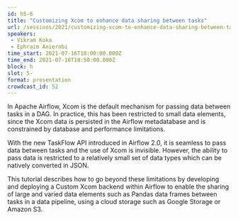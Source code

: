 ```yaml
---
id: h5-6
title: "Customizing Xcom to enhance data sharing between tasks"
url: /sessions/2021/customizing-xcom-to-enhance-data-sharing-between-tasks
speakers:
 - Vikram Koka
 - Ephraim Anierobi
time_start: 2021-07-16T18:00:00.000Z
time_end: 2021-07-16T18:50:00.000Z
block: h
slot: 5-
format: presentation
crowdcast_id: 52
---
```


In Apache Airflow, Xcom is the default mechanism for passing data between tasks in a DAG. In practice, this has been restricted to small data elements, since the Xcom data is persisted in the Airflow metadatabase and is constrained by database and performance limitations.

 With the new TaskFlow API introduced in Airflow 2.0, it is seamless to pass data between tasks and the use of Xcom is invisible. However, the ability to pass data is restricted to a relatively small set of data types which can be natively converted in JSON.

 This tutorial describes how to go beyond these limitations by developing and deploying a Custom Xcom backend within Airflow to enable the sharing of large and varied data elements such as Pandas data frames between tasks in a data pipeline, using a cloud storage such as Google Storage or Amazon S3.
